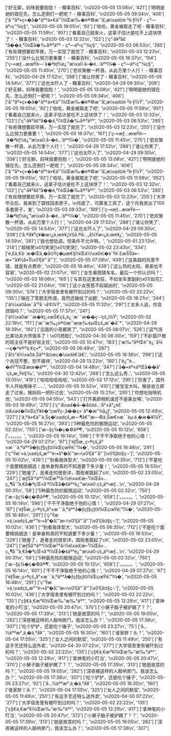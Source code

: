 ['好无聊，妈咪我要抱抱！ - 糗事百科', '\n2020-05-05 13:08\n', '421']
['明明是她的错在先，怎么还倒打一耙呢？ - 糗事百科', '\n2020-05-05 09:34\n', '406']
['åˆ°åº•ç»�å�†äº†ä»€ä¹ˆï¼Œæ‰�è®©æˆ‘å¦‚æ\xad¤è·³è·ƒï¼Ÿ - ç³—äº‹ç™¾ç§‘', '\n2020-05-05 19:05\n', '92']
['哈哈，黄金被取走了吧 - 糗事百科', '\n2020-05-05 11:59\n', '951']
['看着自己就来火，这辈子估计是吃不上这块饼了！ - 糗事百科', '\n2020-05-03 12:32\n', '122']
['ç”·å¥³å£°å��ä¸²ï¼Œå�‰å®³äº† - ç³—äº‹ç™¾ç§‘', '\n2020-05-03 06:53\n', '285']
['有些理想要趁早换，万一实现了就完了 - 糗事百科', '\n2020-05-03 12:23\n', '255']
['没什么比努力更重要！ - 糗事百科', '\n2020-05-05 18:37\n', '154']
['ç–«æƒ…æœŸé—´å�ªèƒ½è¿™æ\xa0·å–�é…’äº†ï¼� - ç³—äº‹ç™¾ç§‘', '\n2020-05-05 11:45\n', '270']
['悲欢聚散一杯酒，从此万里个人行！ - 糗事百科', '\n2020-04-29 17:52\n', '288']
['谁让你笑了 - 糗事百科', '\n2020-05-05 14:54\n', '377']
['这也太吓人了 - 糗事百科', '\n2020-04-29 09:30\n', '208']
['好无聊，妈咪我要抱抱！', '\n2020-05-05 13:08\n', '421']
['明明是她的错在先，怎么还倒打一耙呢？', '\n2020-05-05 09:34\n', '406']
['åˆ°åº•ç»�å�†äº†ä»€ä¹ˆï¼Œæ‰�è®©æˆ‘å¦‚æ\xad¤è·³è·ƒï¼Ÿ', '\n2020-05-05 19:05\n', '92']
['哈哈，黄金被取走了吧', '\n2020-05-05 11:59\n', '951']
['看着自己就来火，这辈子估计是吃不上这块饼了！', '\n2020-05-03 12:32\n', '122']
['ç”·å¥³å£°å��ä¸²ï¼Œå�‰å®³äº†', '\n2020-05-03 06:53\n', '285']
['有些理想要趁早换，万一实现了就完了', '\n2020-05-03 12:23\n', '255']
['没什么比努力更重要！', '\n2020-05-05 18:37\n', '161']
['ç–«æƒ…æœŸé—´å�ªèƒ½è¿™æ\xa0·å–�é…’äº†ï¼�', '\n2020-05-05 11:45\n', '270']
['悲欢聚散一杯酒，从此万里个人行！', '\n2020-04-29 17:52\n', '288']
['谁让你笑了', '\n2020-05-05 14:54\n', '377']
['这也太吓人了', '\n2020-04-29 09:30\n', '208']
['好无聊，妈咪我要抱抱！', '\n2020-05-05 13:08\n', '421']
['明明是她的错在先，怎么还倒打一耙呢？', '\n2020-05-05 09:34\n', '406']
['åˆ°åº•ç»�å�†äº†ä»€ä¹ˆï¼Œæ‰�è®©æˆ‘å¦‚æ\xad¤è·³è·ƒï¼Ÿ', '\n2020-05-05 19:05\n', '92']
['哈哈，黄金被取走了吧', '\n2020-05-05 11:59\n', '952']
['看着自己就来火，这辈子估计是吃不上这块饼了！', '\n2020-05-03 12:32\n', '122']
['ç”·å¥³å£°å��ä¸²ï¼Œå�‰å®³äº†', '\n2020-05-03 06:53\n', '285']
['有些理想要趁早换，万一实现了就完了', '\n2020-05-03 12:23\n', '255']
['大学毕业后，我来到了碧桂园卖房子。\n月底了，可算发工资了，这个月我卖出了100多套房子，发', '\n2020-05-03 08:33\n', '189']
['ç–«æƒ…æœŸé—´å�ªèƒ½è¿™æ\xa0·å–�é…’äº†ï¼�', '\n2020-05-05 11:45\n', '270']
['悲欢聚散一杯酒，从此万里个人行！', '\n2020-04-29 17:52\n', '288']
['谁让你笑了', '\n2020-05-05 14:54\n', '377']
['这也太吓人了', '\n2020-04-29 09:30\n', '208']
['å¸®å¥³ç¥�æ‹¿ä¸œè¥¿VSå¸®å…„å¼Ÿæ‹¿ä¸œè¥¿', '\n2020-05-05 14:59\n', '261']
['我也想低调，但条件不允许啊。', '\n2020-05-01 23:13\n', '214']
['超搞笑\x01[笑哭]\x01[笑哭]', '\n2020-05-02 23:43\n', '334']
['é‚£ä¸€å·´æ�Œä¸�å¤Ÿç�µæ€§ï¼Œä½\xa0è¦�è´Ÿè´£æŠŠä»–æ•™å¥½å•Š\x01[å“ˆå“ˆ]', '\n2020-05-05 07:28\n', '439']
['这条路的风景不错，就是有点费命', '\n2020-05-05 16:46\n', '439']
['这么热的太阳，弟弟也不容易', '\n2020-05-02 21:07\n', '60']
['女生看图猜车名，最后一个你认识吗？', '\n2020-05-03 18:06\n', '165']
['与其在这里发狂，不如坐车里副刹\x01[如花]', '\n2020-05-02 21:04\n', '116']
['这小女孩惹不起超凶的', '\n2020-05-05 09:30\n', '574']
['大学宿舍里有被吓到过的吗？', '\n2020-05-02 22:22\n', '135']
['输在了答题无所谓，竟然还输给了出题', '\n2020-05-05 18:21\n', '244']
['ä½\xa0åœ¨å¹²å˜›å‘¢ï¼Ÿ', '\n2020-05-05 11:32\n', '297']
['太多人追，你会烦恼吗？', '\n2020-05-05 17:37\n', '241']
['ä½\xa0æ˜¯æ�¥ç‚«æŠ€çš„è¿˜æ˜¯æ��ç¬‘çš„ï¼Ÿ', '\n2020-05-02 22:19\n', '111']
['æˆ‘æ‰¿è®¤æˆ‘æœ‰èµŒçš„æˆ�åˆ†', '\n2020-04-29 18:39\n', '192']
['后面的小孩都笑了', '\n2020-05-05 08:07\n', '526']
['这气场比某功夫大师强多了！\x01[捂脸]', '\n2020-04-30 06:30\n', '159']
['不趴窗户根的班主任不是好班主任', '\n2020-05-05 10:47\n', '183']
['æ‰“å®Œé’ˆè¿˜å¾—ç�†è®ºä¸€ç•ª', '\n2020-05-05 06:49\n', '287']
['å½“ä½\xa0ä¸Šäº†å¤œç�\xadâ€¦â€¦', '\n2020-05-05 18:36\n', '299']
['这个衣冠不整，恕不接待', '\n2020-04-29 13:22\n', '160']
['è¿™é…�éŸ³ï¼Œæœ�äº†', '\n2020-05-04 14:48\n', '347']
['å�•èº«äºŒå��å¹´çš„æ„Ÿè§‰', '\n2020-04-30 12:42\n', '268']
['怎么这么秀..', '\n2020-05-05 13:05\n', '419']
['哈哈哈哈哈哈', '\n2020-05-02 17:12\n', '295']
['厉害了，国外牛人开始用袜子……', '\n2020-05-05 10:52\n', '410']
['猴宝宝大叫，猴爸爸立即走了过来，猴妈妈一把扑过去', '\n2020-05-05 15:21\n', '295']
['你想吃咖啡机也', '\n2020-05-05 04:55\n', '543']
['打开美颜相机谁还不是美女咯', '\n2020-05-03 19:49\n', '270']
['ç”·å\xad�å–�å¤šé…’å°±å°¿è£¤å\xad�ï¼ŒçŸ¥é�“çœŸç›¸å��ç»ˆäº�æ”¾å¿ƒ', '\n2020-05-05 12:49\n', '227']
['ä¸ºä»€ä¹ˆä¸Šç�\xadçš„æ—¶å€™æ—©ä¸Šæ€»æ˜¯èµ·ä¸�æ�¥ï¼Ÿ', '\n2020-05-05 16:27\n', '393']
['5种最危险的极限运动', '\n2020-05-05 02:32\n', '750']
['æ¬§ç¾�ç�©å®¶', '\n2020-05-05 10:12\n', '658']
['。。。。。。', '\n2020-05-05 16:14\n', '596']
['干不干净取绝于他的心情！', '\n2020-04-29 07:27\n', '97']
['éƒŠæ¸¸ç›®çš„å°±æ˜¯ä¸ºäº†å�ƒçƒ§çƒ¤ï¼ŒçœŸé¦™ï¼�', '\n2020-05-05 16:48\n', '291']
['ç”Ÿæ´»ä¸\xadçš„æ²™é›•å°�å¦™æ‹›\x01[å“ˆå“ˆ]\x01[å¤§ç¬‘]', '\n2020-05-05 10:02\n', '436']
['“别看我体型大', '\n2020-05-05 06:35\n', '712']
['不是吃个面要精挑细选！是单身狗真的不知道要下多少量！', '\n2020-05-05 18:53\n', '229']
['她废了，逝者走的很安详，围观者跳起了cili', '\n2020-05-02 23:05\n', '247']
['æƒŠå‘†äº†ï¼Œæ³°å›½è\xad¦æ–¹ï¼Œå±…ç„¶å¯¹ä¸€å�ªçŒ«å’ªï¼Œå�šäº†è¿™æ\xa0·çš„äº‹æƒ…\n', '\n2020-04-29 00:31\n', '58']
['5种最危险的极限运动', '\n2020-05-05 02:32\n', '750']
['æ¬§ç¾�ç�©å®¶', '\n2020-05-05 10:12\n', '658']
['。。。。。。', '\n2020-05-05 16:14\n', '596']
['干不干净取绝于他的心情！', '\n2020-04-29 07:27\n', '97']
['éƒŠæ¸¸ç›®çš„å°±æ˜¯ä¸ºäº†å�ƒçƒ§çƒ¤ï¼ŒçœŸé¦™ï¼�', '\n2020-05-05 16:48\n', '291']
['ç”Ÿæ´»ä¸\xadçš„æ²™é›•å°�å¦™æ‹›\x01[å“ˆå“ˆ]\x01[å¤§ç¬‘]', '\n2020-05-05 10:02\n', '436']
['“别看我体型大', '\n2020-05-05 06:35\n', '712']
['不是吃个面要精挑细选！是单身狗真的不知道要下多少量！', '\n2020-05-05 18:53\n', '229']
['她废了，逝者走的很安详，围观者跳起了cili', '\n2020-05-02 23:05\n', '247']
['æƒŠå‘†äº†ï¼Œæ³°å›½è\xad¦æ–¹ï¼Œå±…ç„¶å¯¹ä¸€å�ªçŒ«å’ªï¼Œå�šäº†è¿™æ\xa0·çš„äº‹æƒ…\n', '\n2020-04-29 00:31\n', '58']
['5种最危险的极限运动', '\n2020-05-05 02:32\n', '750']
['æ¬§ç¾�ç�©å®¶', '\n2020-05-05 10:12\n', '658']
['。。。。。。', '\n2020-05-05 16:14\n', '601']
['干不干净取绝于他的心情！', '\n2020-04-29 07:27\n', '97']
['éƒŠæ¸¸ç›®çš„å°±æ˜¯ä¸ºäº†å�ƒçƒ§çƒ¤ï¼ŒçœŸé¦™ï¼�', '\n2020-05-05 16:48\n', '291']
['ç”Ÿæ´»ä¸\xadçš„æ²™é›•å°�å¦™æ‹›\x01[å“ˆå“ˆ]\x01[å¤§ç¬‘]', '\n2020-05-05 10:02\n', '436']
['大学宿舍里有被吓到过的吗？', '\n2020-05-02 22:22\n', '135']
['ç§€ä¸€æ³¢ï¼Œæ‰“æ‰°äº†', '\n2020-05-05 12:29\n', '417']
['拿神笔的小叮当', '\n2020-05-05 20:47\n', '370']
['小舅子脑子被驴踢了？？', '\n2020-05-05 17:39\n', '313']
['她是故意的吗？', '\n2020-05-05 19:05\n', '282']
['深夜被这样的人敲响房门，我该怎么办？', '\n2020-05-05 17:38\n', '307']
['吃个铲铲，还是吃个锤子', '\n2020-05-05 23:27\n', '75']
['å…½äººæ°¸ä¸�ä¸ºå¥´', '\n2020-05-05 16:30\n', '160']
['谁家胖丫头？', '\n2020-05-04 17:55\n', '325']
['女人之间的默契', '\n2020-05-05 11:49\n', '250']
['有这手艺还特么送外卖', '\n2020-04-30 07:22\n', '277']
['大学宿舍里有被吓到过的吗？', '\n2020-05-02 22:22\n', '135']
['ç§€ä¸€æ³¢ï¼Œæ‰“æ‰°äº†', '\n2020-05-05 12:29\n', '417']
['拿神笔的小叮当', '\n2020-05-05 20:47\n', '370']
['小舅子脑子被驴踢了？？', '\n2020-05-05 17:39\n', '313']
['她是故意的吗？', '\n2020-05-05 19:05\n', '282']
['深夜被这样的人敲响房门，我该怎么办？', '\n2020-05-05 17:38\n', '307']
['吃个铲铲，还是吃个锤子', '\n2020-05-05 23:27\n', '92']
['å…½äººæ°¸ä¸�ä¸ºå¥´', '\n2020-05-05 16:30\n', '160']
['谁家胖丫头？', '\n2020-05-04 17:55\n', '325']
['女人之间的默契', '\n2020-05-05 11:49\n', '250']
['有这手艺还特么送外卖', '\n2020-04-30 07:22\n', '277']
['大学宿舍里有被吓到过的吗？', '\n2020-05-02 22:22\n', '135']
['ç§€ä¸€æ³¢ï¼Œæ‰“æ‰°äº†', '\n2020-05-05 12:29\n', '417']
['拿神笔的小叮当', '\n2020-05-05 20:47\n', '372']
['小舅子脑子被驴踢了？？', '\n2020-05-05 17:39\n', '313']
['她是故意的吗？', '\n2020-05-05 19:05\n', '282']
['深夜被这样的人敲响房门，我该怎么办？', '\n2020-05-05 17:38\n', '307']
